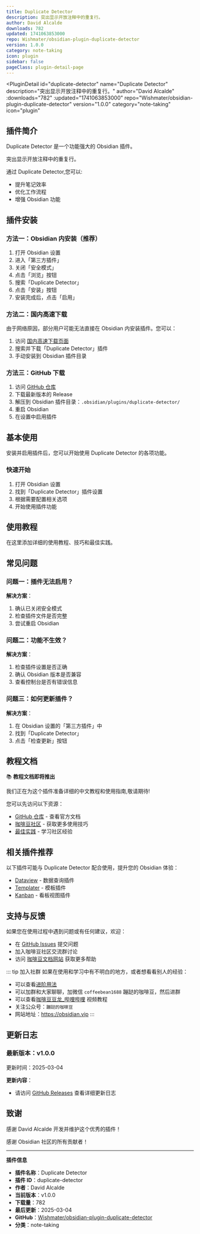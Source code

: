 ```yaml
---
title: Duplicate Detector
description: 突出显示开放注释中的重复行。
author: David Alcalde
downloads: 782
updated: 1741063853000
repo: Wishmater/obsidian-plugin-duplicate-detector
version: 1.0.0
category: note-taking
icon: plugin
sidebar: false
pageClass: plugin-detail-page
---
```


<PluginDetail
  id="duplicate-detector"
  name="Duplicate Detector"
  description="突出显示开放注释中的重复行。"
  author="David Alcalde"
  :downloads="782"
  :updated="1741063853000"
  repo="Wishmater/obsidian-plugin-duplicate-detector"
  version="1.0.0"
  category="note-taking"
  icon="plugin"
>

<!-- AUTO_GENERATED_START -->
## 插件简介

Duplicate Detector 是一个功能强大的 Obsidian 插件。

突出显示开放注释中的重复行。

通过 Duplicate Detector,您可以:

- 提升笔记效率
- 优化工作流程
- 增强 Obsidian 功能

<!-- AUTO_GENERATED_END -->

<!-- AUTO_GENERATED_START -->
## 插件安装

### 方法一：Obsidian 内安装（推荐）

1. 打开 Obsidian 设置
2. 进入「第三方插件」
3. 关闭「安全模式」
4. 点击「浏览」按钮
5. 搜索「Duplicate Detector」
6. 点击「安装」按钮
7. 安装完成后，点击「启用」

### 方法二：国内高速下载

由于网络原因，部分用户可能无法直接在 Obsidian 内安装插件。您可以：

1. 访问 [国内高速下载页面](/zh/documentation/obsidian-plugins-download.html)
2. 搜索并下载「Duplicate Detector」插件
3. 手动安装到 Obsidian 插件目录

### 方法三：GitHub 下载

1. 访问 [GitHub 仓库](https://github.com/Wishmater/obsidian-plugin-duplicate-detector)
2. 下载最新版本的 Release
3. 解压到 Obsidian 插件目录：`.obsidian/plugins/duplicate-detector/`
4. 重启 Obsidian
5. 在设置中启用插件

## 基本使用

安装并启用插件后，您可以开始使用 Duplicate Detector 的各项功能。

### 快速开始

1. 打开 Obsidian 设置
2. 找到「Duplicate Detector」插件设置
3. 根据需要配置相关选项
4. 开始使用插件功能

<!-- AUTO_GENERATED_END -->

<!-- CUSTOM_CONTENT_START:tutorial -->
## 使用教程

在这里添加详细的使用教程、技巧和最佳实践。

<!-- CUSTOM_CONTENT_END:tutorial -->

<!-- SHARED_CONTENT_START -->
## 常见问题

### 问题一：插件无法启用？

**解决方案**：
1. 确认已关闭安全模式
2. 检查插件文件是否完整
3. 尝试重启 Obsidian

### 问题二：功能不生效？

**解决方案**：
1. 检查插件设置是否正确
2. 确认 Obsidian 版本是否兼容
3. 查看控制台是否有错误信息

### 问题三：如何更新插件？

**解决方案**：
1. 在 Obsidian 设置的「第三方插件」中
2. 找到「Duplicate Detector」
3. 点击「检查更新」按钮

## 教程文档

📚 **教程文档即将推出**

我们正在为这个插件准备详细的中文教程和使用指南,敬请期待!

您可以先访问以下资源：
- [GitHub 仓库](https://github.com/Wishmater/obsidian-plugin-duplicate-detector) - 查看官方文档
- [咖啡豆社区](/zh/bases/) - 获取更多使用技巧
- [最佳实践](/zh/best-practices/) - 学习社区经验

## 相关插件推荐

以下插件可能与 Duplicate Detector 配合使用，提升您的 Obsidian 体验：

- [Dataview](/zh/plugins/dataview.html) - 数据查询插件
- [Templater](/zh/plugins/templater-obsidian.html) - 模板插件
- [Kanban](/zh/plugins/obsidian-kanban.html) - 看板视图插件

## 支持与反馈

如果您在使用过程中遇到问题或有任何建议，欢迎：

- 在 [GitHub Issues](https://github.com/Wishmater/obsidian-plugin-duplicate-detector/issues) 提交问题
- 加入咖啡豆社区交流群讨论
- 访问 [咖啡豆文档网站](https://obsidian.vip) 获取更多帮助

::: tip 加入社群
如果在使用和学习中有不明白的地方，或者想看看别人的经验：
- 可以查看[进阶用法](/zh/advanced)
- 可以加群和大家聊聊，加微信 `coffeebean1688` 蹦跶的咖啡豆，然后进群
- 可以查看[咖啡豆豆龙_哔哩哔哩](https://space.bilibili.com/618777356) 视频教程
- 关注公众号：`蹦跶的咖啡豆`
- 网站地址：https://obsidian.vip
:::
<!-- SHARED_CONTENT_END -->

<!-- AUTO_GENERATED_START -->
## 更新日志

### 最新版本：v1.0.0

更新时间：2025-03-04

**更新内容**：
- 请访问 [GitHub Releases](https://github.com/Wishmater/obsidian-plugin-duplicate-detector/releases) 查看详细更新日志

## 致谢

感谢 David Alcalde 开发并维护这个优秀的插件！

感谢 Obsidian 社区的所有贡献者！

---

**插件信息**
- **插件名称**：Duplicate Detector
- **插件 ID**：duplicate-detector
- **作者**：David Alcalde
- **当前版本**：v1.0.0
- **下载量**：782
- **最后更新**：2025-03-04
- **GitHub**：[Wishmater/obsidian-plugin-duplicate-detector](https://github.com/Wishmater/obsidian-plugin-duplicate-detector)
- **分类**：note-taking
<!-- AUTO_GENERATED_END -->

</PluginDetail>

